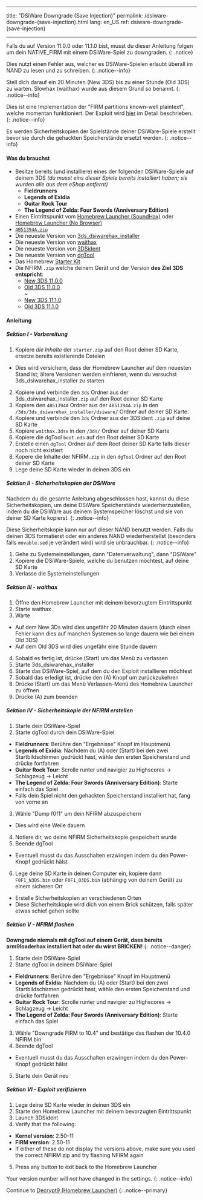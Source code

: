 * * *

title: "DSiWare Downgrade (Save Injection)" permalink: /dsiware-downgrade-(save-injection).html lang: en_US ref: dsiware-downgrade-(save-injection)

* * *

Falls du auf Version 11.0.0 oder 11.1.0 bist, musst du dieser Anleitung folgen um dein NATIVE_FIRM mit einem DSiWare-Spiel zu downgraden. {: .notice}

Dies nutzt einen Fehler aus, welcher es DSiWare-Spielen erlaubt überall im NAND zu lesen und zu schreiben. {: .notice--info}

Stell dich darauf ein 20 Minuten (New 3DS) bis zu einer Stunde (Old 3DS) zu warten. Slowhax (waithax) wurde aus diesem Grund so benannt. {: .notice--info}

Dies ist eine Implementation der "FIRM partitions known-well plaintext", welche momentan funktioniert. Der Exploit wird [hier](https://www.3dbrew.org/wiki/3DS_System_Flaws) im Detail beschrieben. {: .notice--info}

Es werden Sicherheitskopien der Spielstände deiner DSiWare-Spiele erstellt bevor sie durch die gehackten Speicherstände ersetzt werden. {: .notice--info}

#### Was du brauchst

* Besitze bereits (und installiere) eines der folgenden DSiWare-Spiele auf deinem 3DS *(du musst eins dieser Spiele bereits installiert haben; sie wurden alle aus dem eShop entfernt)* 
  * **Fieldrunners**
  * **Legends of Exidia**
  * **Guitar Rock Tour** 
  * **The Legend of Zelda: Four Swords (Anniversary Edition)** 
* Einen Eintrittspunkt vom [Homebrew Launcher (SoundHax)](homebrew-launcher-(soundhax)) oder [Homebrew Launcher (No Browser)](homebrew-launcher-(no-browser))
* [`4B51394A.zip`](images/4B51394A.zip)
* Die neueste Version von [3ds_dsiwarehax_installer](https://github.com/yellows8/3ds_dsiwarehax_installer/releases/latest)
* Die neueste Version von [waithax](https://github.com/Mrrraou/waithax/releases/latest)
* Die neueste Version von [3DSident](https://github.com/joel16/3DSident/releases/latest)
* Die neueste Version von [dgTool](https://github.com/Plailect/dgTool/releases/latest)
* Das Homebrew [Starter Kit](http://smealum.github.io/ninjhax2/starter.zip)
* Die NFIRM `.zip` welche deinem Gerät und der Version **des Ziel 3DS entspricht**: 
  * [New 3DS 11.0.0](magnet:?xt=urn:btih:2d13a5ea1570f911bd5c6423e0c30e51d548837a&dn=11.0.0%5Fto%5F10.4.0%5Fn3ds.zip&tr=udp%3A%2F%2Ftracker.coppersurfer.tk%3A6969%2Fannounce&tr=udp%3A%2F%2Ftracker.opentrackr.org%3A1337%2Fannounce&tr=http%3A%2F%2Ftracker.opentrackr.org%3A1337%2Fannounce&tr=udp%3A%2F%2Fzer0day.ch%3A1337%2Fannounce&tr=udp%3A%2F%2Ftracker.leechers-paradise.org%3A6969%2Fannounce&tr=http%3A%2F%2Fexplodie.org%3A6969%2Fannounce&tr=udp%3A%2F%2Fexplodie.org%3A6969%2Fannounce&tr=udp%3A%2F%2F9.rarbg.com%3A2710%2Fannounce&tr=udp%3A%2F%2Fp4p.arenabg.com%3A1337%2Fannounce&tr=http%3A%2F%2Fp4p.arenabg.com%3A1337%2Fannounce&tr=udp%3A%2F%2Ftracker.aletorrenty.pl%3A2710%2Fannounce&tr=http%3A%2F%2Ftracker.aletorrenty.pl%3A2710%2Fannounce&tr=http%3A%2F%2Ftracker1.wasabii.com.tw%3A6969%2Fannounce&tr=http%3A%2F%2Ftracker.baravik.org%3A6970%2Fannounce&tr=http%3A%2F%2Ftracker.tfile.me%2Fannounce&tr=udp%3A%2F%2Ftorrent.gresille.org%3A80%2Fannounce&tr=http%3A%2F%2Ftorrent.gresille.org%2Fannounce&tr=udp%3A%2F%2Ftracker.yoshi210.com%3A6969%2Fannounce&tr=udp%3A%2F%2Ftracker.tiny-vps.com%3A6969%2Fannounce&tr=udp%3A%2F%2Ftracker.filetracker.pl%3A8089%2Fannounce)
  * [Old 3DS 11.0.0](magnet:?xt=urn:btih:72393bbd99bc285db84a9cabf39d9b3200058d6a&dn=11.0.0%5Fto%5F10.4.0%5Fo3ds.zip&tr=udp%3A%2F%2Ftracker.coppersurfer.tk%3A6969%2Fannounce&tr=udp%3A%2F%2Ftracker.opentrackr.org%3A1337%2Fannounce&tr=http%3A%2F%2Ftracker.opentrackr.org%3A1337%2Fannounce&tr=udp%3A%2F%2Fzer0day.ch%3A1337%2Fannounce&tr=udp%3A%2F%2Ftracker.leechers-paradise.org%3A6969%2Fannounce&tr=http%3A%2F%2Fexplodie.org%3A6969%2Fannounce&tr=udp%3A%2F%2Fexplodie.org%3A6969%2Fannounce&tr=udp%3A%2F%2F9.rarbg.com%3A2710%2Fannounce&tr=udp%3A%2F%2Fp4p.arenabg.com%3A1337%2Fannounce&tr=http%3A%2F%2Fp4p.arenabg.com%3A1337%2Fannounce&tr=udp%3A%2F%2Ftracker.aletorrenty.pl%3A2710%2Fannounce&tr=http%3A%2F%2Ftracker.aletorrenty.pl%3A2710%2Fannounce&tr=http%3A%2F%2Ftracker1.wasabii.com.tw%3A6969%2Fannounce&tr=http%3A%2F%2Ftracker.baravik.org%3A6970%2Fannounce&tr=http%3A%2F%2Ftracker.tfile.me%2Fannounce&tr=udp%3A%2F%2Ftorrent.gresille.org%3A80%2Fannounce&tr=http%3A%2F%2Ftorrent.gresille.org%2Fannounce&tr=udp%3A%2F%2Ftracker.yoshi210.com%3A6969%2Fannounce&tr=udp%3A%2F%2Ftracker.tiny-vps.com%3A6969%2Fannounce&tr=udp%3A%2F%2Ftracker.filetracker.pl%3A8089%2Fannounce)  
    ~ 
  * [New 3DS 11.1.0](magnet:?xt=urn:btih:d7d60c27c18f53bd8508a194656a465f6448bedf&dn=11.1.0%5Fto%5F10.4.0%5Fn3ds.zip&tr=udp%3A%2F%2Ftracker.coppersurfer.tk%3A6969%2Fannounce&tr=udp%3A%2F%2Ftracker.opentrackr.org%3A1337%2Fannounce&tr=http%3A%2F%2Ftracker.opentrackr.org%3A1337%2Fannounce&tr=udp%3A%2F%2Fzer0day.ch%3A1337%2Fannounce&tr=udp%3A%2F%2Ftracker.leechers-paradise.org%3A6969%2Fannounce&tr=http%3A%2F%2Fexplodie.org%3A6969%2Fannounce&tr=udp%3A%2F%2Fexplodie.org%3A6969%2Fannounce&tr=udp%3A%2F%2F9.rarbg.com%3A2710%2Fannounce&tr=udp%3A%2F%2Fp4p.arenabg.com%3A1337%2Fannounce&tr=http%3A%2F%2Fp4p.arenabg.com%3A1337%2Fannounce&tr=udp%3A%2F%2Ftracker.aletorrenty.pl%3A2710%2Fannounce&tr=http%3A%2F%2Ftracker.aletorrenty.pl%3A2710%2Fannounce&tr=http%3A%2F%2Ftracker1.wasabii.com.tw%3A6969%2Fannounce&tr=http%3A%2F%2Ftracker.baravik.org%3A6970%2Fannounce&tr=http%3A%2F%2Ftracker.tfile.me%2Fannounce&tr=udp%3A%2F%2Ftorrent.gresille.org%3A80%2Fannounce&tr=http%3A%2F%2Ftorrent.gresille.org%2Fannounce&tr=udp%3A%2F%2Ftracker.yoshi210.com%3A6969%2Fannounce&tr=udp%3A%2F%2Ftracker.tiny-vps.com%3A6969%2Fannounce&tr=udp%3A%2F%2Ftracker.filetracker.pl%3A8089%2Fannounce) 
  * [Old 3DS 11.1.0](magnet:?xt=urn:btih:0caf9a948a2d8bf23606d641f6628e2baeb983bb&dn=11.1.0%5Fto%5F10.4.0%5Fo3ds.zip&tr=udp%3A%2F%2Ftracker.coppersurfer.tk%3A6969%2Fannounce&tr=udp%3A%2F%2Ftracker.opentrackr.org%3A1337%2Fannounce&tr=http%3A%2F%2Ftracker.opentrackr.org%3A1337%2Fannounce&tr=udp%3A%2F%2Fzer0day.ch%3A1337%2Fannounce&tr=udp%3A%2F%2Ftracker.leechers-paradise.org%3A6969%2Fannounce&tr=http%3A%2F%2Fexplodie.org%3A6969%2Fannounce&tr=udp%3A%2F%2Fexplodie.org%3A6969%2Fannounce&tr=udp%3A%2F%2F9.rarbg.com%3A2710%2Fannounce&tr=udp%3A%2F%2Fp4p.arenabg.com%3A1337%2Fannounce&tr=http%3A%2F%2Fp4p.arenabg.com%3A1337%2Fannounce&tr=udp%3A%2F%2Ftracker.aletorrenty.pl%3A2710%2Fannounce&tr=http%3A%2F%2Ftracker.aletorrenty.pl%3A2710%2Fannounce&tr=http%3A%2F%2Ftracker1.wasabii.com.tw%3A6969%2Fannounce&tr=http%3A%2F%2Ftracker.baravik.org%3A6970%2Fannounce&tr=http%3A%2F%2Ftracker.tfile.me%2Fannounce&tr=udp%3A%2F%2Ftorrent.gresille.org%3A80%2Fannounce&tr=http%3A%2F%2Ftorrent.gresille.org%2Fannounce&tr=udp%3A%2F%2Ftracker.yoshi210.com%3A6969%2Fannounce&tr=udp%3A%2F%2Ftracker.tiny-vps.com%3A6969%2Fannounce&tr=udp%3A%2F%2Ftracker.filetracker.pl%3A8089%2Fannounce) 

#### Anleitung

##### Sektion I - Vorbereitung

  1. Kopiere *die Inhalte* der `starter.zip` auf den Root deiner SD Karte, ersetze bereits existierende Dateien 
  * Dies wird versichern, dass der Homebrew Launcher auf dem neuesten Stand ist; ältere Versionen werden einfrieren, wenn du versuchst 3ds_dsiwarehax_installer zu starten
  2. Kopiere und verbinde den `3ds` Ordner aus der 3ds_dsiwarehax_installer`.zip` auf den Root deiner SD Karte
  3. Kopiere den `4B51394A` Ordner aus der `4B51394A.zip` in den `/3ds/3ds_dsiwarehax_installer/dsiware/` Ordner auf deiner SD Karte.
  4. Kopiere und verbinde den `3ds` Ordner aus der 3DSident `.zip` auf deine SD Karte
  5. Kopiere `waithax.3dsx` in den `/3ds/` Ordner auf deiner SD Karte
  6. Kopiere die dgTool `boot.nds` auf den Root deiner SD Karte
  7. Erstelle einen `dgTool` Ordner auf dem Root deiner SD Karte falls dieser noch nicht existiert
  8. Kopere die Inhalte der NFIRM`.zip` in den `dgTool` Ordner auf den Root deiner SD Karte
  9. Lege deine SD Karte wieder in deinen 3DS ein

##### Sektion II - Sicherheitskopien der DSiWare

Nachdem du die gesamte Anleitung abgeschlossen hast, kannst du diese Sicherheitskopien, um deine DSiWare Speicherstände wiederherzustellen, indem du die DSiWare aus deinem Systemspeicher löschst und sie von deiner SD Karte kopierst. {: .notice--info}

Diese Sicherheitskopie kann nur auf dieser NAND benutzt werden. Falls du deinen 3DS formatierst oder ein anderes NAND wiederherstellst (besonders falls `movable.sed` je verändert wird) wird sie unbrauchbar. {: .notice--info}

  1. Gehe zu Systemeinstellungen, dann "Datenverwaltung", dann "DSiWare"
  2. Kopiere die DSiWare-Spiele, welche du benutzen möchtest, auf deine SD Karte
  3. Verlasse die Systemeinstellungen

##### Sektion III - waithax

  1. Öffne den Homebrew Launcher mit deinem bevorzugtem Eintrittspunkt
  2. Starte waithax
  3. Warte 
  * Auf dem New 3Ds wird dies ungefähr 20 Minuten dauern (durch einen Fehler kann dies auf manchen Systemen so lange dauern wie bei einem Old 3DS)
  * Auf dem Old 3DS wird dies ungefähr eine Stunde dauern
  4. Sobald es fertig ist, drücke (Start) um das Menü zu verlassen
  5. Starte 3ds_dsiwarehax_installer
  6. Starte das DSiWare-Spiel, auf dem du den Exploit installieren möchtest
  7. Sobald das erledigt ist, drücke den (A) Knopf um zurückzukehren
  8. Drücke (Start) um das Menü Verlassen-Menü des Homebrew Launcher zu öffnen
  9. Drücke (A) zum beenden

##### Sektion IV - Sicherheitskopie der NFIRM erstellen

  1. Starte dein DSiWare-Spiel
  2. Starte dgTool durch dein DSiWare-Spiel 
  * **Fieldrunners**: Berühre den "Ergebnisse" Knopf im Hauptmenü
  * **Legends of Exidia**: Nachdem du (A) oder (Start) bei den zwei Startbildschirmen gedrückt hast, wähle den ersten Speicherstand und drücke fortfahren
  * **Guitar Rock Tour**: Scrolle runter und navigier zu Highscores -> Schlagzeug -> Leicht
  * **The Legend of Zelda: Four Swords (Anniversary Edition)**: Starte einfach das Spiel
  * Falls dein Spiel nicht den gehackten Speicherstand installiert hat, fang von vorne an
  3. Wähle "Dump f0f1" um dein NFIRM abzuspeichern 
  * Dies wird eine Weile dauern
  4. Notiere dir, wo deine NFIRM Sicherheitskopie gespeichert wurde
  5. Beende dgTool 
  * Eventuell musst du das Ausschalten erzwingen indem du den Power-Knopf gedrückt hälst
  6. Lege deine SD Karte in deinen Computer ein, kopiere dann `F0F1_N3DS.bin` oder `F0F1_O3DS.bin` (abhängig von deinem Gerät) zu einem sicheren Ort 
  * Erstelle Sicherheitskopien an verschiedenen Orten
  * Diese Sicherheitskopie wird dich von einem Brick schützen, falls später etwas schief gehen sollte

##### Sektion V - NFIRM flashen

**Downgrade niemals mit dgTool auf einem Gerät, dass bereits arm9loaderhax installiert hat oder du wirst BRICKEN!** {: .notice--danger}

  1. Starte dein DSiWare-Spiel
  2. Starte dgTool in deinem DSiWare-Spiel 
  * **Fieldrunners**: Berühre den "Ergebnisse" Knopf im Hauptmenü
  * **Legends of Exidia**: Nachdem du (A) oder (Start) bei den zwei Startbildschirmen gedrückt hast, wähle den ersten Speicherstand und drücke fortfahren
  * **Guitar Rock Tour**: Scrolle runter und navigier zu Highscores -> Schlagzeug -> Leicht
  * **The Legend of Zelda: Four Swords (Anniversary Edition)**: Starte einfach das Spiel
  3. Wähle "Downgrade FIRM to 10.4" und bestätige das flashen der 10.4.0 NFIRM bin
  4. Beende dgTool 
  * Eventuell musst du das Ausschalten erzwingen indem du den Power-Knopf gedrückt hälst
  5. Starte dein Gerät neu

##### Sektion VI - Exploit verifizieren

  1. Lege deine SD Karte wieder in deinen 3DS ein
  2. Starte den Homebrew Launcher mit deinem bevorzugten Eintrittspunkt
  3. Launch 3DSident
  4. Verify that the following: 
  * **Kernel version**: 2.50-11
  * **FIRM version**: 2.50-11
  * If either of these do not display the versions above, make sure you used the correct NFIRM zip and try flashing NFIRM again
  5. Press any button to exit back to the Homebrew Launcher

Your version number will *not* have changed in the settings. {: .notice--info}

Continue to [Decrypt9 (Homebrew Launcher)](decrypt9-(homebrew-launcher)) {: .notice--primary}